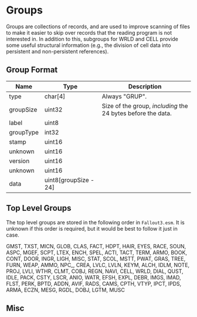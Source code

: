 Groups
======

Groups are collections of records, and are used to improve scanning of files to make it easier to skip over records that the reading program is not interested in. In addition to this, subgroups for WRLD and CELL provide some useful structural information (e.g., the division of cell data into persistent and non-persistent references).

## Group Format

Name | Type | Description
-----|------|------------
type | char[4] | Always "GRUP".
groupSize | uint32 | Size of the group, *including* the 24 bytes before the data.
label | uint8 | 
groupType | int32 | 
stamp | uint16 | 
unknown | uint16 |
version | uint16 |
unknown | uint16 |
data | uint8[groupSize - 24] |

## Top Level Groups

The top level groups are stored in the following order in `Fallout3.esm`. It is unknown if this order is required, but it would be best to follow it just in case.

GMST, TXST, MICN, GLOB, CLAS, FACT, HDPT, HAIR, EYES, RACE, SOUN, ASPC, MGEF, SCPT, LTEX, ENCH, SPEL, ACTI, TACT, TERM, ARMO, BOOK, CONT, DOOR, INGR, LIGH, MISC, STAT, SCOL, MSTT, PWAT, GRAS, TREE, FURN, WEAP, AMMO, NPC_, CREA, LVLC, LVLN, KEYM, ALCH, IDLM, NOTE, PROJ, LVLI, WTHR, CLMT, COBJ, REGN, NAVI, CELL, WRLD, DIAL, QUST, IDLE, PACK, CSTY, LSCR, ANIO, WATR, EFSH, EXPL, DEBR, IMGS, IMAD, FLST, PERK, BPTD, ADDN, AVIF, RADS, CAMS, CPTH, VTYP, IPCT, IPDS, ARMA, ECZN, MESG, RGDL, DOBJ, LGTM, MUSC

## Misc
